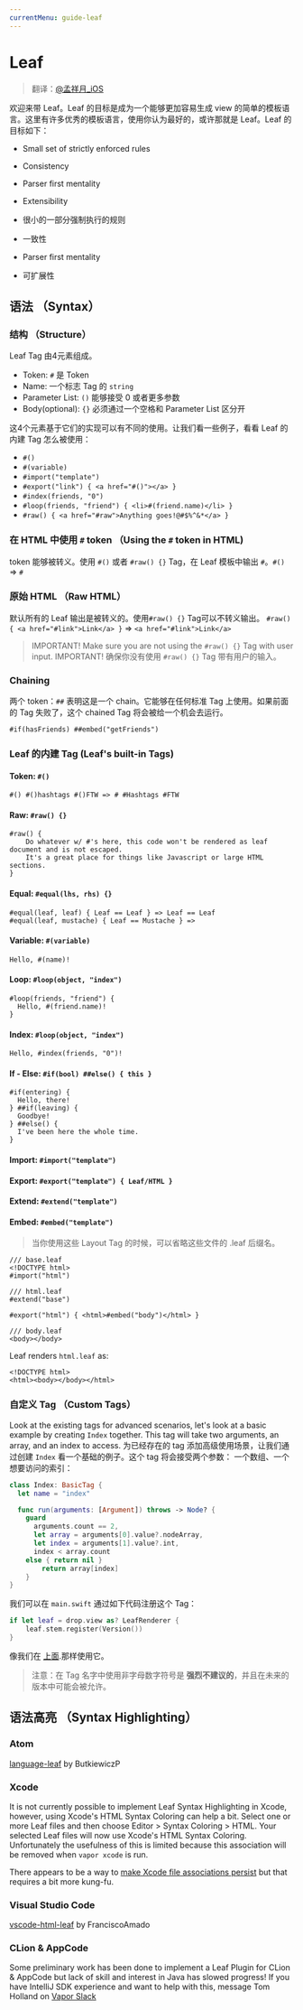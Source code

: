 ```yaml
---
currentMenu: guide-leaf
---
```


# Leaf

> 翻译：[@孟祥月_iOS](http://weibo.com/u/1750643861)

欢迎来带 Leaf。Leaf 的目标是成为一个能够更加容易生成 view 的简单的模板语言。这里有许多优秀的模板语言，使用你认为最好的，或许那就是 Leaf。Leaf 的目标如下：

- Small set of strictly enforced rules
- Consistency
- Parser first mentality
- Extensibility


- 很小的一部分强制执行的规则
- 一致性
- Parser first mentality
- 可扩展性

## 语法 （Syntax）
### 结构 （Structure）

Leaf Tag 由4元素组成。
  - Token: `#` 是 Token
  - Name: 一个标志 Tag 的 `string`
  - Parameter List: `()` 能够接受 0 或者更多参数
  - Body(optional): `{}` 必须通过一个空格和 Parameter List 区分开

这4个元素基于它们的实现可以有不同的使用。让我们看一些例子，看看 Leaf 的内建 Tag 怎么被使用：

  - `#()`
  - `#(variable)`
  - `#import("template")`
  - `#export("link") { <a href="#()"></a> }`
  - `#index(friends, "0")`
  - `#loop(friends, "friend") { <li>#(friend.name)</li> }`
  - `#raw() { <a href="#raw">Anything goes!@#$%^&*</a> }`

### 在 HTML 中使用 `#` token （Using the `#` token in HTML)

token 能够被转义。使用 `#()` 或者 `#raw() {}` Tag，在 Leaf 模板中输出 `#`。`#()` => `#`

### 原始 HTML （Raw HTML）

默认所有的 Leaf 输出是被转义的。使用`#raw() {}` Tag可以不转义输出。
`#raw() { <a href="#link">Link</a> }` => `<a href="#link">Link</a>`
> IMPORTANT!  Make sure you are not using the `#raw() {}` Tag with user input.
> IMPORTANT! 确保你没有使用 `#raw() {}` Tag 带有用户的输入。

### Chaining

两个 token：`##`  表明这是一个 chain。它能够在任何标准 Tag 上使用。如果前面的 Tag 失败了，这个 chained Tag 将会被给一个机会去运行。

```
#if(hasFriends) ##embed("getFriends")
```

### Leaf 的内建 Tag (Leaf's built-in Tags)

#### Token: `#()`

```
#() #()hashtags #()FTW => # #Hashtags #FTW
```

#### Raw: `#raw() {}`

```
#raw() {
    Do whatever w/ #'s here, this code won't be rendered as leaf document and is not escaped.
    It's a great place for things like Javascript or large HTML sections.
}
```

#### Equal: `#equal(lhs, rhs) {}`

```
#equal(leaf, leaf) { Leaf == Leaf } => Leaf == Leaf
#equal(leaf, mustache) { Leaf == Mustache } =>
```

#### Variable: `#(variable)`

```
Hello, #(name)!
```

#### Loop: `#loop(object, "index")`

```
#loop(friends, "friend") {
  Hello, #(friend.name)!
}
```
#### Index: `#loop(object, "index")`

```
Hello, #index(friends, "0")!
```

#### If - Else: `#if(bool) ##else() { this }`

```
#if(entering) {
  Hello, there!
} ##if(leaving) {
  Goodbye!
} ##else() {
  I've been here the whole time.
}
```

#### Import: `#import("template")`
#### Export: `#export("template") { Leaf/HTML }`
#### Extend: `#extend("template")`
#### Embed: `#embed("template")`

> 当你使用这些 Layout Tag 的时候，可以省略这些文件的 .leaf 后缀名。

```
/// base.leaf
<!DOCTYPE html>
#import("html")

/// html.leaf
#extend("base")

#export("html") { <html>#embed("body")</html> }

/// body.leaf
<body></body>
```

Leaf renders `html.leaf` as:

```
<!DOCTYPE html>
<html><body></body></html>
```

### 自定义 Tag （Custom Tags）

Look at the existing tags for advanced scenarios, let's look at a basic example by creating `Index` together. This tag will take two arguments, an array, and an index to access.
为已经存在的 tag 添加高级使用场景，让我们通过创建 `Index` 看一个基础的例子。这个 tag 将会接受两个参数： 一个数组、一个想要访问的索引：

```swift
class Index: BasicTag {
  let name = "index"

  func run(arguments: [Argument]) throws -> Node? {
    guard
      arguments.count == 2,
      let array = arguments[0].value?.nodeArray,
      let index = arguments[1].value?.int,
      index < array.count
    else { return nil }
        return array[index]
    }
}
```

我们可以在 `main.swift` 通过如下代码注册这个 Tag：

```swift
if let leaf = drop.view as? LeafRenderer {
    leaf.stem.register(Version())
}
```

像我们在 [上面](#index).那样使用它。

> 注意：在 Tag 名字中使用非字母数字符号是 **强烈不建议的**，并且在未来的版本中可能会被允许。

## 语法高亮 （Syntax Highlighting）

### Atom

[language-leaf](https://atom.io/packages/language-leaf) by ButkiewiczP

### Xcode
It is not currently possible to implement Leaf Syntax Highlighting in Xcode, however, using Xcode's HTML Syntax Coloring can help a bit. Select one or more Leaf files and then choose Editor > Syntax Coloring > HTML.  Your selected Leaf files will now use Xcode's HTML Syntax Coloring.  Unfortunately the usefulness of this is limited because this association will be removed when `vapor xcode` is run.

There appears to be a way to [make Xcode file associations persist](http://stackoverflow.com/questions/9050035/how-to-make-xcode-recognize-a-custom-file-extension-as-objective-c-for-syntax-hi) but that requires a bit more kung-fu.


### Visual Studio Code

[vscode-html-leaf](https://marketplace.visualstudio.com/items?itemName=Francisco.html-leaf) by FranciscoAmado

### CLion & AppCode

Some preliminary work has been done to implement a Leaf Plugin for CLion & AppCode but lack of skill and interest in Java has slowed progress! If you have IntelliJ SDK experience and want to help with this, message Tom Holland on [Vapor Slack](http://vapor.team)
